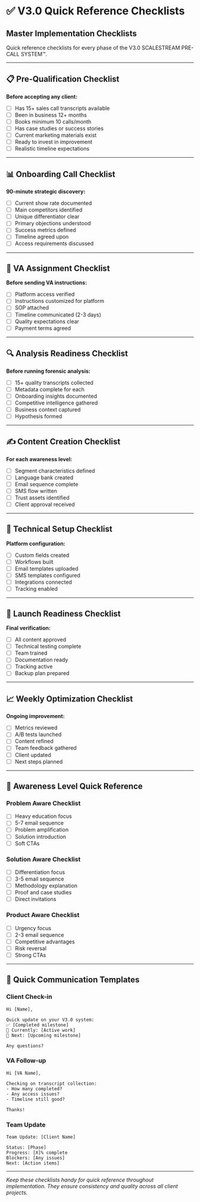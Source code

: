 # ✅ V3.0 Quick Reference Checklists

## Master Implementation Checklists
Quick reference checklists for every phase of the V3.0 SCALESTREAM PRE-CALL SYSTEM™.

---

## 📋 Pre-Qualification Checklist
**Before accepting any client:**
- [ ] Has 15+ sales call transcripts available
- [ ] Been in business 12+ months
- [ ] Books minimum 10 calls/month
- [ ] Has case studies or success stories
- [ ] Current marketing materials exist
- [ ] Ready to invest in improvement
- [ ] Realistic timeline expectations

---

## 📊 Onboarding Call Checklist
**90-minute strategic discovery:**
- [ ] Current show rate documented
- [ ] Main competitors identified
- [ ] Unique differentiator clear
- [ ] Primary objections understood
- [ ] Success metrics defined
- [ ] Timeline agreed upon
- [ ] Access requirements discussed

---

## 📝 VA Assignment Checklist
**Before sending VA instructions:**
- [ ] Platform access verified
- [ ] Instructions customized for platform
- [ ] SOP attached
- [ ] Timeline communicated (2-3 days)
- [ ] Quality expectations clear
- [ ] Payment terms agreed

---

## 🔍 Analysis Readiness Checklist
**Before running forensic analysis:**
- [ ] 15+ quality transcripts collected
- [ ] Metadata complete for each
- [ ] Onboarding insights documented
- [ ] Competitive intelligence gathered
- [ ] Business context captured
- [ ] Hypothesis formed

---

## ✍️ Content Creation Checklist
**For each awareness level:**
- [ ] Segment characteristics defined
- [ ] Language bank created
- [ ] Email sequence complete
- [ ] SMS flow written
- [ ] Trust assets identified
- [ ] Client approval received

---

## 🔧 Technical Setup Checklist
**Platform configuration:**
- [ ] Custom fields created
- [ ] Workflows built
- [ ] Email templates uploaded
- [ ] SMS templates configured
- [ ] Integrations connected
- [ ] Tracking enabled

---

## 🚀 Launch Readiness Checklist
**Final verification:**
- [ ] All content approved
- [ ] Technical testing complete
- [ ] Team trained
- [ ] Documentation ready
- [ ] Tracking active
- [ ] Backup plan prepared

---

## 📈 Weekly Optimization Checklist
**Ongoing improvement:**
- [ ] Metrics reviewed
- [ ] A/B tests launched
- [ ] Content refined
- [ ] Team feedback gathered
- [ ] Client updated
- [ ] Next steps planned

---

## 🎯 Awareness Level Quick Reference

### Problem Aware Checklist
- [ ] Heavy education focus
- [ ] 5-7 email sequence
- [ ] Problem amplification
- [ ] Solution introduction
- [ ] Soft CTAs

### Solution Aware Checklist
- [ ] Differentiation focus
- [ ] 3-5 email sequence
- [ ] Methodology explanation
- [ ] Proof and case studies
- [ ] Direct invitations

### Product Aware Checklist
- [ ] Urgency focus
- [ ] 2-3 email sequence
- [ ] Competitive advantages
- [ ] Risk reversal
- [ ] Strong CTAs

---

## 📱 Quick Communication Templates

### Client Check-in
```
Hi [Name],

Quick update on your V3.0 system:
✅ [Completed milestone]
🔄 Currently: [Active work]
📅 Next: [Upcoming milestone]

Any questions?
```

### VA Follow-up
```
Hi [VA Name],

Checking on transcript collection:
- How many completed?
- Any access issues?
- Timeline still good?

Thanks!
```

### Team Update
```
Team Update: [Client Name]

Status: [Phase]
Progress: [X]% complete
Blockers: [Any issues]
Next: [Action items]
```

---

*Keep these checklists handy for quick reference throughout implementation. They ensure consistency and quality across all client projects.*
